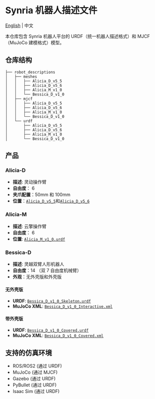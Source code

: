 # Synria 机器人描述文件

[English](README_EN.md) | 中文

本仓库包含 Synria 机器人平台的 URDF（统一机器人描述格式）和 MJCF（MuJoCo 建模格式）模型。

## 仓库结构

```
├── robot_descriptions
│   ├── meshes
│   │   ├── Alicia_D_v5_5
│   │   ├── Alicia_D_v5_6
│   │   ├── Alicia_M_v1_0
│   │   └── Bessica_D_v1_0
│   ├── mjcf
│   │   ├── Alicia_D_v5_5
│   │   ├── Alicia_D_v5_6
│   │   ├── Alicia_M_v1_0
│   │   └── Bessica_D_v1_0
│   └── urdf
│       ├── Alicia_D_v5_5
│       ├── Alicia_D_v5_6
│       ├── Alicia_M_v1_0
│       └── Bessica_D_v1_0
```

## 产品

### Alicia-D 
- **描述**: 灵动操作臂
- **自由度**： 6
- **夹爪配置**：50mm 和 100mm
- **位置**：[`Alicia_D_v5_5`](robot_descriptions/urdf/Alicia_D_v5_5)和[`Alicia_D_v5_6`](robot_descriptions/urdf/Alicia_D_v5_6)



### Alicia-M 

- **描述**: 云擎操作臂
- **自由度**： 6
- **位置**: [`Alicia_M_v1_0.urdf`](robot_descriptions/urdf/Alicia_M_v1_0/Alicia_M_v1_0.urdf)

### Bessica-D 
- **描述**: 灵越双臂人形机器人
- **自由度**：14 （双 7 自由度机械臂）
- **外观**：无外壳版和外壳版

#### 无外壳版
- **URDF**: [`Bessica_D_v1_0_Skeleton.urdf`](robot_descriptions/urdf/Bessica_D_v1_0/Bessica_D_v1_0_Skeleton.urdf)
- **MuJoCo XML**: [`Bessica_D_v1_0_Interactive.xml`](robot_descriptions/mjcf/Bessica_D_v1_0/Bessica_D_v1_0_Interactive.xml)

#### 带外壳版
- **URDF**: [`Bessica_D_v1_0_Covered.urdf`](robot_descriptions/urdf/Bessica_D_v1_0/Bessica_D_v1_0_Covered.urdf)
- **MuJoCo XML**: [`Bessica_D_v1_0_Covered.xml`](robot_descriptions/mjcf/Bessica_D_v1_0/Bessica_D_v1_0_Covered.xml)


## 支持的仿真环境

- ROS/ROS2 (通过 URDF)
- MuJoCo (通过 MJCF)
- Gazebo (通过 URDF)
- PyBullet (通过 URDF)
- Isaac Sim (通过 URDF)



